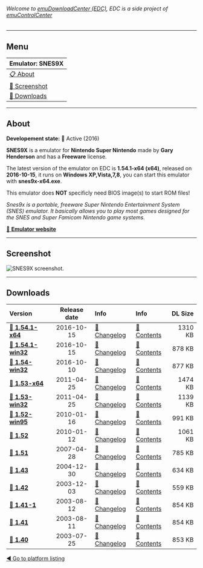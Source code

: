 ###### Welcome to [emuDownloadCenter (EDC)](https://github.com/PhoenixInteractiveNL/emuDownloadCenter/wiki/), EDC is a side project of [emuControlCenter](https://github.com/PhoenixInteractiveNL/emuControlCenter/wiki/)
***
## Menu
| **Emulator: SNES9X** |
|:---------|
| [:clipboard: About](#about) |
| [:sunrise: Screenshot](#screenshot) |
| [:floppy_disk: Downloads](#downloads) |
***
## About
**Developement state:** :large_blue_circle: Active (2016)

**SNES9X** is a emulator for **Nintendo Super Nintendo** made by **Gary Henderson** and has a **Freeware** license.

The latest version of the emulator on EDC is **1.54.1-x64 (x64)**, released on **2016-10-15**, it runs on **Windows XP,Vista,7,8**, you can start this emulator with **snes9x-x64.exe**.

This emulator does **NOT** specificly need BIOS image(s) to start ROM files!

_Snes9x is a portable, freeware Super Nintendo Entertainment System (SNES) emulator. It basically allows you to play most games designed for the SNES and Super Famicom Nintendo game systems._

[:link: **Emulator website**](http://www.snes9x.com)
***
## Screenshot
![](https://raw.githubusercontent.com/PhoenixInteractiveNL/emuDownloadCenter/master/hooks/snes9x/emulator_screenshot_01.jpg "SNES9X screenshot.")
***
## Downloads
| Version  | Release date  | Info       | Info       | DL Size    |
|:---------|:-------------:|:-----------|:-----------|-----------:|
| [:floppy_disk: **1.54.1-x64**](https://github.com/PhoenixInteractiveNL/edc-repo0001/raw/master/snes9x/1.54.1-x64.7z) | 2016-10-15 | [:page_facing_up: Changelog](https://github.com/PhoenixInteractiveNL/edc-repo0001/blob/master/snes9x/1.54.1-x64_changelog.txt) | [:mag_right: Contents](https://github.com/PhoenixInteractiveNL/edc-repo0001/blob/master/snes9x/1.54.1-x64_contents.txt) | 1310 KB |
| [:floppy_disk: **1.54.1-win32**](https://github.com/PhoenixInteractiveNL/edc-repo0001/raw/master/snes9x/1.54.1-win32.7z) | 2016-10-15 | [:page_facing_up: Changelog](https://github.com/PhoenixInteractiveNL/edc-repo0001/blob/master/snes9x/1.54.1-win32_changelog.txt) | [:mag_right: Contents](https://github.com/PhoenixInteractiveNL/edc-repo0001/blob/master/snes9x/1.54.1-win32_contents.txt) | 878 KB |
| [:floppy_disk: **1.54-win32**](https://github.com/PhoenixInteractiveNL/edc-repo0001/raw/master/snes9x/1.54-win32.7z) | 2016-10-10 | [:page_facing_up: Changelog](https://github.com/PhoenixInteractiveNL/edc-repo0001/blob/master/snes9x/1.54-win32_changelog.txt) | [:mag_right: Contents](https://github.com/PhoenixInteractiveNL/edc-repo0001/blob/master/snes9x/1.54-win32_contents.txt) | 877 KB |
| [:floppy_disk: **1.53-x64**](https://github.com/PhoenixInteractiveNL/edc-repo0001/raw/master/snes9x/1.53-x64.7z) | 2011-04-25 | [:page_facing_up: Changelog](https://github.com/PhoenixInteractiveNL/edc-repo0001/blob/master/snes9x/1.53-x64_changelog.txt) | [:mag_right: Contents](https://github.com/PhoenixInteractiveNL/edc-repo0001/blob/master/snes9x/1.53-x64_contents.txt) | 1474 KB |
| [:floppy_disk: **1.53-win32**](https://github.com/PhoenixInteractiveNL/edc-repo0001/raw/master/snes9x/1.53-win32.7z) | 2011-04-25 | [:page_facing_up: Changelog](https://github.com/PhoenixInteractiveNL/edc-repo0001/blob/master/snes9x/1.53-win32_changelog.txt) | [:mag_right: Contents](https://github.com/PhoenixInteractiveNL/edc-repo0001/blob/master/snes9x/1.53-win32_contents.txt) | 1139 KB |
| [:floppy_disk: **1.52-win95**](https://github.com/PhoenixInteractiveNL/edc-repo0001/raw/master/snes9x/1.52-win95.7z) | 2010-01-16 | [:page_facing_up: Changelog](https://github.com/PhoenixInteractiveNL/edc-repo0001/blob/master/snes9x/1.52-win95_changelog.txt) | [:mag_right: Contents](https://github.com/PhoenixInteractiveNL/edc-repo0001/blob/master/snes9x/1.52-win95_contents.txt) | 991 KB |
| [:floppy_disk: **1.52**](https://github.com/PhoenixInteractiveNL/edc-repo0001/raw/master/snes9x/1.52.7z) | 2010-01-12 | [:page_facing_up: Changelog](https://github.com/PhoenixInteractiveNL/edc-repo0001/blob/master/snes9x/1.52_changelog.txt) | [:mag_right: Contents](https://github.com/PhoenixInteractiveNL/edc-repo0001/blob/master/snes9x/1.52_contents.txt) | 1061 KB |
| [:floppy_disk: **1.51**](https://github.com/PhoenixInteractiveNL/edc-repo0001/raw/master/snes9x/1.51.7z) | 2007-04-28 | [:page_facing_up: Changelog](https://github.com/PhoenixInteractiveNL/edc-repo0001/blob/master/snes9x/1.51_changelog.txt) | [:mag_right: Contents](https://github.com/PhoenixInteractiveNL/edc-repo0001/blob/master/snes9x/1.51_contents.txt) | 785 KB |
| [:floppy_disk: **1.43**](https://github.com/PhoenixInteractiveNL/edc-repo0001/raw/master/snes9x/1.43.7z) | 2004-12-30 | [:page_facing_up: Changelog](https://github.com/PhoenixInteractiveNL/edc-repo0001/blob/master/snes9x/1.43_changelog.txt) | [:mag_right: Contents](https://github.com/PhoenixInteractiveNL/edc-repo0001/blob/master/snes9x/1.43_contents.txt) | 634 KB |
| [:floppy_disk: **1.42**](https://github.com/PhoenixInteractiveNL/edc-repo0001/raw/master/snes9x/1.42.7z) | 2003-12-03 | [:page_facing_up: Changelog](https://github.com/PhoenixInteractiveNL/edc-repo0001/blob/master/snes9x/1.42_changelog.txt) | [:mag_right: Contents](https://github.com/PhoenixInteractiveNL/edc-repo0001/blob/master/snes9x/1.42_contents.txt) | 559 KB |
| [:floppy_disk: **1.41-1**](https://github.com/PhoenixInteractiveNL/edc-repo0001/raw/master/snes9x/1.41-1.7z) | 2003-08-12 | [:page_facing_up: Changelog](https://github.com/PhoenixInteractiveNL/edc-repo0001/blob/master/snes9x/1.41-1_changelog.txt) | [:mag_right: Contents](https://github.com/PhoenixInteractiveNL/edc-repo0001/blob/master/snes9x/1.41-1_contents.txt) | 854 KB |
| [:floppy_disk: **1.41**](https://github.com/PhoenixInteractiveNL/edc-repo0001/raw/master/snes9x/1.41.7z) | 2003-08-11 | [:page_facing_up: Changelog](https://github.com/PhoenixInteractiveNL/edc-repo0001/blob/master/snes9x/1.41_changelog.txt) | [:mag_right: Contents](https://github.com/PhoenixInteractiveNL/edc-repo0001/blob/master/snes9x/1.41_contents.txt) | 854 KB |
| [:floppy_disk: **1.40**](https://github.com/PhoenixInteractiveNL/edc-repo0001/raw/master/snes9x/1.40.7z) | 2003-07-25 | [:page_facing_up: Changelog](https://github.com/PhoenixInteractiveNL/edc-repo0001/blob/master/snes9x/1.40_changelog.txt) | [:mag_right: Contents](https://github.com/PhoenixInteractiveNL/edc-repo0001/blob/master/snes9x/1.40_contents.txt) | 853 KB |

[:arrow_backward: Go to platform listing](https://github.com/PhoenixInteractiveNL/emuDownloadCenter/wiki/EDC-Platform-List)
